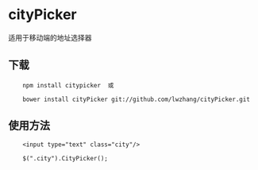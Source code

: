 # cityPicker
适用于移动端的地址选择器

## 下载
        npm install citypicker  或
        
        bower install cityPicker git://github.com/lwzhang/cityPicker.git

## 使用方法
        <input type="text" class="city"/>
        
        $(".city").CityPicker();
